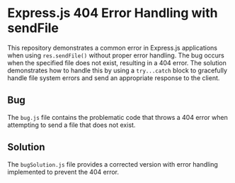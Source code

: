# Express.js 404 Error Handling with sendFile
This repository demonstrates a common error in Express.js applications when using `res.sendFile()` without proper error handling.  The bug occurs when the specified file does not exist, resulting in a 404 error.
The solution demonstrates how to handle this by using a `try...catch` block to gracefully handle file system errors and send an appropriate response to the client.
## Bug
The `bug.js` file contains the problematic code that throws a 404 error when attempting to send a file that does not exist.
## Solution
The `bugSolution.js` file provides a corrected version with error handling implemented to prevent the 404 error.